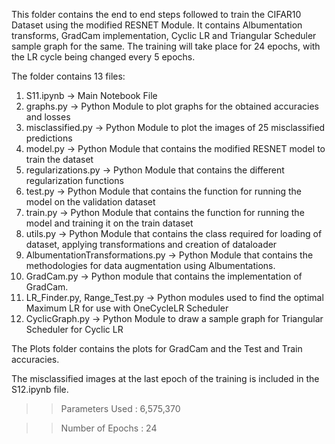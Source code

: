 This folder contains the end to end steps followed to train the CIFAR10 Dataset using the modified RESNET Module. It contains Albumentation transforms, GradCam implementation, Cyclic LR and Triangular Scheduler sample graph for the same. The training will take place for 24 epochs, with the LR cycle being changed every 5 epochs.

The folder contains 13 files:

1. S11.ipynb           -> Main Notebook File
2. graphs.py          -> Python Module to plot graphs for the obtained accuracies and losses
3. misclassified.py   -> Python Module to plot the images of 25 misclassified predictions
4. model.py           -> Python Module that contains the modified RESNET model to train the dataset
5. regularizations.py -> Python Module that contains the different regularization functions
6. test.py            -> Python Module that contains the function for running the model on the validation dataset
7. train.py           -> Python Module that contains the function for running the model and training it on the train dataset
8. utils.py           -> Python Module that contains the class required for loading of dataset, applying transformations and creation of dataloader
9. AlbumentationTransformations.py -> Python Module that contains the methodologies for data augmentation using Albumentations.
10. GradCam.py        -> Python module that contains the implementation of GradCam.
11. LR_Finder.py, Range_Test.py -> Python modules used to find the optimal Maximum LR for use with OneCycleLR Scheduler
12. CyclicGraph.py   -> Python Module to draw a sample graph for Triangular Scheduler for Cyclic LR

The Plots folder contains the plots for GradCam and the Test and Train accuracies.

The misclassified images at the last epoch of the training is included in the S12.ipynb file.

>>Parameters Used : 6,575,370

>>Number of Epochs : 24


